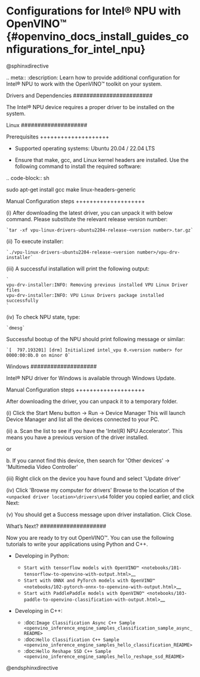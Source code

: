 # Configurations for Intel® NPU with OpenVINO™ {#openvino_docs_install_guides_configurations_for_intel_npu}

@sphinxdirective

.. meta::
   :description: Learn how to provide additional configuration for Intel® 
                 NPU to work with the OpenVINO™ toolkit on your system.



Drivers and Dependencies
########################


The Intel® NPU device requires a proper driver to be installed on the system.



Linux
####################

Prerequisites
++++++++++++++++++++

* Supported operating systems: Ubuntu 20.04 / 22.04 LTS

* Ensure that make, gcc, and Linux kernel headers are installed. Use the following command to install the required software:

.. code-block:: sh

   sudo apt-get install gcc make linux-headers-generic


Manual Configuration steps
++++++++++++++++++++

(i) After downloading the latest driver, you can unpack it with below command. Please substitute the relevant release version number:

    `tar -xf vpu-linux-drivers-ubuntu2204-release-<version number>.tar.gz`

(ii) To execute installer:

    `./vpu-linux-drivers-ubuntu2204-release-<version number>/vpu-drv-installer`

(iii) A successful installation will print the following output:

    `
    vpu-drv-installer:INFO: Removing previous installed VPU Linux Driver files
    vpu-drv-installer:INFO: VPU Linux Drivers package installed successfully
    `

(iv) To check NPU state, type:

    `dmesg`

Successful bootup of the NPU should print following message or similar:

    `[  797.193201] [drm] Initialized intel_vpu 0.<version number> for 0000:00:0b.0 on minor 0`


Windows
####################

Intel® NPU driver for Windows is available through Windows Update.

Manual Configuration steps
++++++++++++++++++++

After downloading the driver, you can unpack it to a temporary folder.

(i) Click the Start Menu button → Run -> Device Manager
    This will launch Device Manager and list all the devices connected to your PC.

(ii)
a. Scan the list to see if you have the 'Intel(R) NPU Accelerator'. This means you have a previous version of the driver installed.

or

b. If you cannot find this device, then search for 'Other devices' -> 'Multimedia Video Controller'

(iii) Right click on the device you have found and select 'Update driver'

(iv) Click 'Browse my computer for drivers'
    Browse to the location of the `<unpacked driver location>\drivers\x64` folder you copied earlier, and click Next:

(v) You should get a Success message upon driver installation. Click Close.



What’s Next?
####################

Now you are ready to try out OpenVINO™. You can use the following tutorials to write your applications using Python and C++.

* Developing in Python:

  * `Start with tensorflow models with OpenVINO™ <notebooks/101-tensorflow-to-openvino-with-output.html>`__
  * `Start with ONNX and PyTorch models with OpenVINO™ <notebooks/102-pytorch-onnx-to-openvino-with-output.html>`__
  * `Start with PaddlePaddle models with OpenVINO™ <notebooks/103-paddle-to-openvino-classification-with-output.html>`__

* Developing in C++:

  * :doc:`Image Classification Async C++ Sample <openvino_inference_engine_samples_classification_sample_async_README>`
  * :doc:`Hello Classification C++ Sample <openvino_inference_engine_samples_hello_classification_README>`
  * :doc:`Hello Reshape SSD C++ Sample <openvino_inference_engine_samples_hello_reshape_ssd_README>`

@endsphinxdirective

